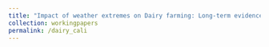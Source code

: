 ```yaml
---
title: "Impact of weather extremes on Dairy farming: Long-term evidence from California"
collection: workingpapers
permalink: /dairy_cali
---
```

